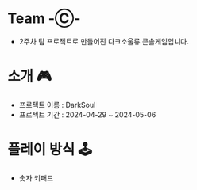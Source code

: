 # Team -Ⓒ-
+ 2주차 팀 프로젝트로 만들어진 다크소울류 콘솔게임입니다.
# 소개 🎮
+ 프로젝트 이름 : DarkSoul
+ 프로젝트 기간 : 2024-04-29 ~ 2024-05-06
# 플레이 방식 🕹
+ 숫자 키패드
